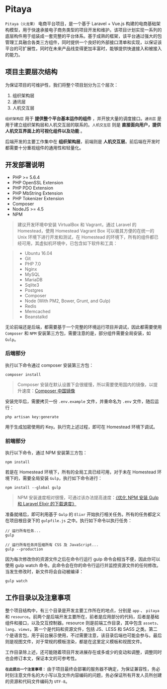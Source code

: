 # Pitaya

`Pitaya（火龙果）` 电商平台项目，是一个基于 Laravel + Vue.js 构建的电商基础架构模型，用于快速承接电子商务类型的项目开发和维护。该项目计划实现一系列的底层构件用于组装成一套完整的平台体系。基于成熟的框架，该平台通过强大的包管理工具融合各类三方组件，同时提供一个良好的外部接口清单和实现，以保证该平台的可扩展性，同时在未来产品线变得更加丰富时，能够提供快速接入和被接入的能力。

## 项目主要层次结构

为保证项目的可维护性，我们将整个项目划分为三个层次：

1. 组织架构层
2. 通讯层
3. 人机交互层

`组织架构层` 用于 **提供整个平台基本运作的组件** ，并开放大量的调度接口。`通讯层` 是用于建立组织架构层和人机交互层的联系的。`人机交互层` 则是 **直接面向用户，提供人机交互界面上的可视化组件以及功能** 。

后端开发的主要工作集中在 **组织架构层**，前端则是 **人机交互层**。前后端在开发时都需要十分重视组件的通用性和轻量化。

## 开发部署说明

- PHP >= 5.6.4
- PHP OpenSSL Extension
- PHP PDO Extension
- PHP MbString Extension
- PHP Tokenizer Extension
- Composer
- NodeJS >= 4.5
- NPM

> 建议开发环境中安装 VirtualBox 和 Vagrant，通过 Laravel 的 Homestead，使用 Homestead Vagrant Box 可以极其方便的在统一的 Unix 环境下进行开发和测试，在 Homestead 的环境下，所有的组件都已经可用，其虚拟机环境中，已包含如下软件和工具：

> - Ubuntu 16.04
> - Git
> - PHP 7.0
> - Nginx
> - MySQL
> - MariaDB
> - Sqlite3
> - Postgres
> - Composer
> - Node (With PM2, Bower, Grunt, and Gulp)
> - Redis
> - Memcached
> - Beanstalkd

无论前端还是后端，都需要基于一个完整的环境运行项目并调试，因此都需要使用 `Composer` 和 `NPM` 安装第三方包，需要注意的是，部分组件需要全局安装，如 `Gulp`。

### 后端部分

执行以下命令通过 composer 安装第三方包：

```
composer install
```

> Composer 安装在默认设置下会很缓慢，所以需要使用国内的镜像，以提升速度：[Composer 中国镜像](http://pkg.phpcomposer.com "Composer 中国镜像")

安装完毕后，需要拷贝一份 `.env.example` 文件，并重命名为 `.env` 文件，随后运行：

```
php artisan key:generate
```

用于生成加密使用的 Key。执行完上述过程，即可在 Homestead 环境下调试。

### 前端部分

执行以下命令，通过 NPM 安装第三方包：

```
npm install
```

若是在 Homestead 环境下，所有的全局工具已经可用，对于未在 Homestead 环境下的，需要全局安装 `Gulp`，执行如下命令进行：

```
npm install --global gulp
```

> NPM 安装速度相对很慢，可通过该办法提高速度：[《优化 NPM 安装 Gulp 和 Laravel Elixir 的下载速度》](http://phphub.laravel-china.org/topics/2102 "优化 NPM 安装 Gulp 和 Laravel Elixir 的下载速度")

准备就绪后，即可利用基于 `Gulp` 的 `Elixr` 开始执行相关任务。所有的任务都定义在项目根目录下的 `gulpfile.js` 之中。执行如下命令以执行任务：

```
// 运行所有任务...
gulp

// 运行所有任务并压缩所有 CSS 及 JavaScript...
gulp --production
```

因为每次修改你的资源文件之后在命令行运行 gulp 命令会相当不便，因此你可以使用 gulp watch 命令。此命令会在你的命令行运行并监控资源文件的任何修改。当发生修改时，新文件将会自动被编译：

```
gulp watch
```

## 工作目录以及注意事项

整个项目结构中，有三个目录是开发主要工作所在的地点，分别是 `app` 、 `pitaya` 和 `resource`。前两个是后端开发主要所在，前者是应用部分的代码，后者是基础组件和接口，以及交互控制器。resource 则是前端工作目录，其中包含 `assets`、`lang`、`views`，第一个是代码和资源文件，包括 JS、LESS 和 SASS 之类。第二个是语言包，用于前台展示使用，不过需要注意，该目录后端也可能会参与。最后则是视图文件，对于常规的模板渲染，都是在这里定义模板和视图文件。

工作目录除上述，还可能随着项目开发进展存在或多或少的变动和调整，调整同时也会修订本文，保证本文的可参考性。

**`在此提出一个注意事项：`** 由于项目最终会部署的服务器不确定，为保证兼容性，务必时刻注意文件名的大小写以及文件内容编码的问题，务必保证所有开发人员所创建的资源和代码文件编码为 `UTF-8`。


